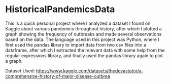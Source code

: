 # HistoricalPandemicsData
This is a quick personal project where I analyzed a dataset I found on Kaggle about various pandemics throughout history, after which I plotted a graph showing the frequency
of outbreaks and made several observations based on the data.
The language used in this project was Python, where I first used the pandas library to import data from two csv files into a dataframe, after which I extracted the relevant data with some help from the regular expressions library, and finally used the pandas library again to plot a graph.


Dataset Used: https://www.kaggle.com/datasets/thedevastator/a-comprehensive-history-of-major-disease-outbrea
